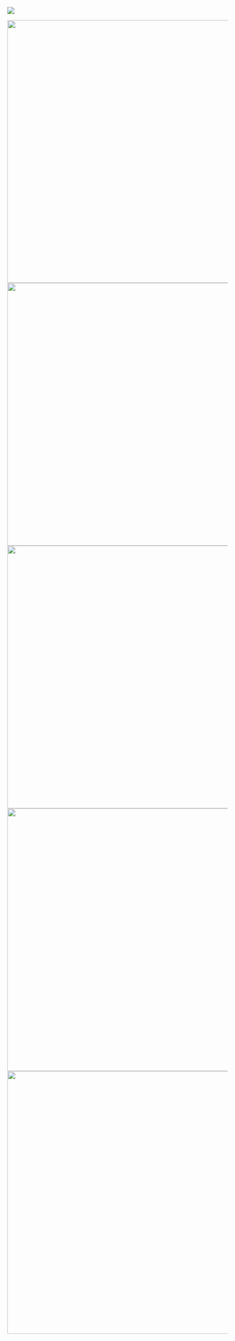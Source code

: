![](Bullseye/images/demo.gif)

<img src="Bullseye/images/tut1.png" width="600" /> <img src="Bullseye/images/tut2.png" width="600" />  <img src="Bullseye/images/tut3.png" width="600" />  <img src="Bullseye/images/tut4.png" width="600" />  <img src="Bullseye/images/tut5.png" height="600" /> 
